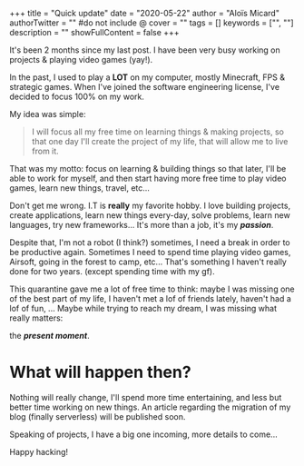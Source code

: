 +++
title = "Quick update"
date = "2020-05-22"
author = "Aloïs Micard"
authorTwitter = "" #do not include @
cover = ""
tags = []
keywords = ["", ""]
description = ""
showFullContent = false
+++

It's been 2 months since my last post. 
I have been very busy working on projects & playing video games (yay!).

In the past, I used to play a **LOT** on my computer, mostly Minecraft, FPS & strategic games.
When I've joined the software engineering license, I've decided to focus 100% on my work.

My idea was simple:

> I will focus all my free time on learning things & making projects, so that one day I'll create the project
of my life, that will allow me to live from it.

That was my motto: focus on learning & building things so that later, I'll be able to work for myself,
and then start having more free time to play video games, learn new things, travel, etc...

Don't get me wrong. I.T is **really** my favorite hobby. I love building projects, create applications, learn new things
every-day, solve problems, learn new languages, try new frameworks... It's more than a job, it's my ***passion***.

Despite that, I'm not a robot (I think?) sometimes, I need a break in order to be productive again. Sometimes I need
to spend time playing video games, Airsoft, going in the forest to camp, etc... That's something I haven't really done 
for two years. (except spending time with my gf).

This quarantine gave me a lot of free time to think: maybe I was missing one of the best part of my life,
I haven't met a lof of friends lately, haven't had a lof of fun, ... Maybe while trying to reach my dream, I was 
missing what really matters: 

the ***present moment***.

# What will happen then?

Nothing will really change, I'll spend more time entertaining, and less but better time working on new things.
An article regarding the migration of my blog (finally serverless) will be published soon.

Speaking of projects, I have a big one incoming, more details to come...

Happy hacking!